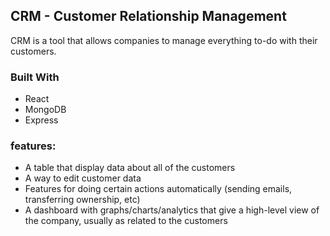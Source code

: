 
## CRM - Customer Relationship Management 

CRM is a tool that allows companies to manage everything to-do with their customers.

### Built With
- React
- MongoDB
- Express

### features:


- A table that display data about all of the customers
- A way to edit customer data
- Features for doing certain actions automatically (sending emails, transferring ownership, etc)
- A dashboard with graphs/charts/analytics that give a high-level view of the company, usually as related to the customers